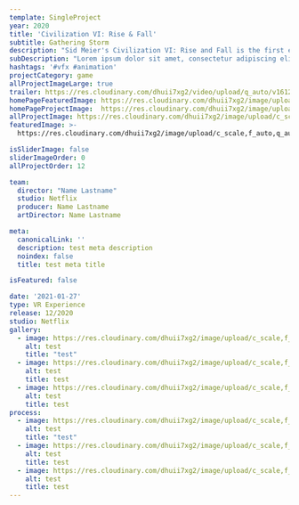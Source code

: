 ```yaml
---
template: SingleProject
year: 2020 
title: 'Civilization VI: Rise & Fall'
subtitle: Gathering Storm
description: "Sid Meier's Civilization VI: Rise and Fall is the first expansion pack released for Civilization VI. It was released for Windows on February 8, 2018, for iOS on July 27, 2019, and for the Nintendo Switch, PS4, and Xbox One on November 22, 2019."
subDescription: "Lorem ipsum dolor sit amet, consectetur adipiscing elit. Quisque cursus justo sit amet sodales posuere. Duis at nulla rutrum, efficitur turpis sed, vestibulum magna. Nullam quis ultrices dolor. Nam semper faucibus feugiat."
hashtags: '#vfx #animation'
projectCategory: game
allProjectImageLarge: true
trailer: https://res.cloudinary.com/dhuii7xg2/video/upload/q_auto/v1612621185/projects/CIVILIZATION%20VI%20Rise%20and%20Fall/898098657_bsmaih.mp4
homePageFeaturedImage: https://res.cloudinary.com/dhuii7xg2/image/upload/c_scale,f_auto,q_auto,w_auto/v1612162204/projects/CIVILIZATION%20VI%20Rise%20and%20Fall/-mSRTupvlTWkcQekH65R-UpVnVwdCeziCfRZgzi_6z8_rbqrex.jpg
homePageProjectImage:  https://res.cloudinary.com/dhuii7xg2/image/upload/c_scale,f_auto,q_auto,w_auto/v1612162189/projects/CIVILIZATION%20VI%20Rise%20and%20Fall/Cyrus_cbgnbf.png
allProjectImage: https://res.cloudinary.com/dhuii7xg2/image/upload/c_scale,f_auto,q_auto,w_auto/v1612161205/projects/CIVILIZATION%20VI%20Rise%20and%20Fall/INTERNAL-PRESENTATION.1220_1_hfvsza.png
featuredImage: >-
  https://res.cloudinary.com/dhuii7xg2/image/upload/c_scale,f_auto,q_auto,w_auto/v1612162204/projects/CIVILIZATION%20VI%20Rise%20and%20Fall/-mSRTupvlTWkcQekH65R-UpVnVwdCeziCfRZgzi_6z8_rbqrex.jpg

isSliderImage: false
sliderImageOrder: 0
allProjectOrder: 12

team: 
  director: "Name Lastname"
  studio: Netflix
  producer: Name Lastname
  artDirector: Name Lastname

meta:
  canonicalLink: ''
  description: test meta description
  noindex: false
  title: test meta title

isFeatured: false 

date: '2021-01-27'
type: VR Experience
release: 12/2020
studio: Netflix
gallery:
  - image: https://res.cloudinary.com/dhuii7xg2/image/upload/c_scale,f_auto,q_auto,w_auto/v1612162189/projects/CIVILIZATION%20VI%20Rise%20and%20Fall/Cyrus_cbgnbf.png
    alt: test
    title: "test"
  - image: https://res.cloudinary.com/dhuii7xg2/image/upload/c_scale,f_auto,q_auto,w_auto/v1612161205/projects/CIVILIZATION%20VI%20Rise%20and%20Fall/INTERNAL-PRESENTATION.1220_1_hfvsza.png
    alt: test
    title: test
  - image: https://res.cloudinary.com/dhuii7xg2/image/upload/c_scale,f_auto,q_auto,w_auto/v1612162189/projects/CIVILIZATION%20VI%20Rise%20and%20Fall/Cyrus_cbgnbf.png
    alt: test
    title: test  
process:
  - image: https://res.cloudinary.com/dhuii7xg2/image/upload/c_scale,f_auto,q_auto,w_auto/v1612162189/projects/CIVILIZATION%20VI%20Rise%20and%20Fall/Cyrus_cbgnbf.png
    alt: test
    title: "test"
  - image: https://res.cloudinary.com/dhuii7xg2/image/upload/c_scale,f_auto,q_auto,w_auto/v1612161205/projects/CIVILIZATION%20VI%20Rise%20and%20Fall/INTERNAL-PRESENTATION.1220_1_hfvsza.png
    alt: test
    title: test
  - image: https://res.cloudinary.com/dhuii7xg2/image/upload/c_scale,f_auto,q_auto,w_auto/v1612162189/projects/CIVILIZATION%20VI%20Rise%20and%20Fall/Cyrus_cbgnbf.png
    alt: test
    title: test 
---
```

